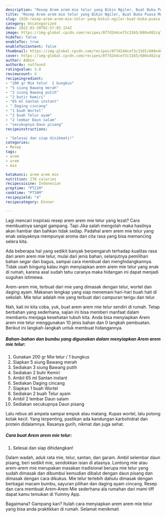 ```yaml
---
description: "Resep Arem arem mie telur yang Bikin Ngiler, Buat Buka Puasa Menggugah Selera"
title: "Resep Arem arem mie telur yang Bikin Ngiler, Buat Buka Puasa Menggugah Selera"
slug: 1928-resep-arem-arem-mie-telur-yang-bikin-ngiler-buat-buka-puasa-menggugah-selera
category: Uncategorized
date: 2022-03-30T02:57:03.154Z
image: https://img-global.cpcdn.com/recipes/8f7d244cef3c3165/680x482cq70/arem-arem-mie-telur-foto-resep-utama.jpg
hideToc: false
enableToc: true
enableTocContent: false
thumbnail: https://img-global.cpcdn.com/recipes/8f7d244cef3c3165/680x482cq70/arem-arem-mie-telur-foto-resep-utama.jpg
cover: https://img-global.cpcdn.com/recipes/8f7d244cef3c3165/680x482cq70/arem-arem-mie-telur-foto-resep-utama.jpg
author: Admin
authorAv: notfound
ratingvalue: 3.8
reviewcount: 4
recipeingredient:
- "200 gr Mie telur  1 bungkus"
- "5 siung Bawang merah"
- "3 siung Bawang putih"
- "2 butir Kemiri"
- "65 ml Santan instant"
- " Daging cincang"
- "1 buah Wortel"
- "2 buah Telur ayam"
- "2 lembar Daun salam"
- "secukupnya Daun pisang"
recipeinstructions:

- "Selesai dan siap dinikmati!"
categories:
- Resep
tags:
- arem
- arem
- mie

katakunci: arem arem mie 
nutrition: 278 calories
recipecuisine: Indonesian
preptime: "PT21M"
cooktime: "PT30M"
recipeyield: "4"
recipecategory: Dinner

---
```



Lagi mencari inspirasi resep arem arem mie telur yang lezat? Cara membuatnya sangat gampang. Tapi Jika salah mengolah maka hasilnya akan hambar dan bahkan tidak sedap. Padahal arem arem mie telur yang enak selayaknya mempunyai aroma dan cita rasa yang bisa memancing selera kita.


Ada beberapa hal yang sedikit banyak berpengaruh terhadap kualitas rasa dari arem arem mie telur, mulai dari jenis bahan, selanjutnya pemilihan bahan segar dan bagus, sampai cara membuat dan menghidangkannya. Tidak usah bingung kalau ingin menyiapkan arem arem mie telur yang enak di rumah, karena asal sudah tahu caranya maka hidangan ini dapat menjadi suguhan istimewa.

Arem-arem mie, terbuat dari mie yang dimasak dengan telur, wortel dan daging ayam. Makanan lengkap yang siap menemani hari-hari buah hati di sekolah. Mie telur adalah mie yang terbuat dari campuran terigu dan telur.


Nah, kali ini kita coba, yuk, buat arem arem mie telur sendiri di rumah. Tetap berbahan yang sederhana, sajian ini bisa memberi manfaat dalam membantu menjaga kesehatan tubuh kita. Anda bisa menyiapkan Arem arem mie telur menggunakan 10 jenis bahan dan 0 langkah pembuatan. Berikut ini langkah-langkah untuk membuat hidangannya.

<!--inarticleads1-->

##### Bahan-bahan dan bumbu yang digunakan dalam menyiapkan Arem arem mie telur:

1. Gunakan 200 gr Mie telur / 1 bungkus
1. Siapkan 5 siung Bawang merah
1. Sediakan 3 siung Bawang putih
1. Sediakan 2 butir Kemiri
1. Ambil 65 ml Santan instant
1. Sediakan  Daging cincang
1. Siapkan 1 buah Wortel
1. Sediakan 2 buah Telur ayam
1. Ambil 2 lembar Daun salam
1. Sediakan secukupnya Daun pisang


Lalu rebus ati ampela sampai empuk atau matang. Kupas wortel, lalu potong kotak kecil. Yang terpenting, pastikan ada kandungan karbohidrat dan protein didalamnya. Rasanya gurih, nikmat dan juga sehat. 

<!--inarticleads2-->

##### Cara buat Arem arem mie telur:


1. Selesai dan siap dihidangkan!

Dalam wadah, aduk rata mie, telur, santan, dan garam. Ambil selembar daun pisang, beri sedikit mie, sendokkan isian di atasnya. Lontong mie atau arem-arem mie merupakan masakan tradisional berupa mie telur yang sudah dimasak dan dibumbui kemudian dibalut dengan daun pisang dan dimasak dengan cara dikukus. Mie telur terlebih dahulu dimasak dengan berbagai macam bumbu, sayuran pilihan dan daging ayam cincang. Resep dan cara membuat Arem-Arem Mie sederhana ala rumahan dari mami tiff dapat kamu temukan di Yummy App. 

Bagaimana? Gampang kan? Itulah cara menyiapkan arem arem mie telur yang bisa anda praktikkan di rumah. Selamat menikmati
